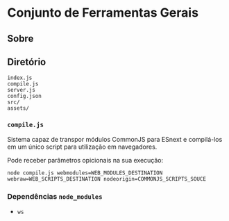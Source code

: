 # Conjunto de Ferramentas Gerais

## Sobre

## Diretório

```
index.js
compile.js
server.js
config.json
src/
assets/
```

### `compile.js`

Sistema capaz de transpor módulos CommonJS para ESnext e compilá-los em um único script para utilização em navegadores.

Pode receber parâmetros opicionais na sua execução:

```
node compile.js webmodules=WEB_MODULES_DESTINATION webraw=WEB_SCRIPTS_DESTINATION nodeorigin=COMMONJS_SCRIPTS_SOUCE
```

### Dependências `node_modules`

* `ws`